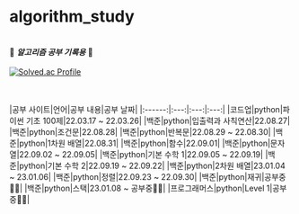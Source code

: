 # algorithm_study
&nbsp;  
🤍 ***알고리즘 공부 기록용*** 🖤
&nbsp;  
&nbsp;  
[![Solved.ac Profile](http://mazassumnida.wtf/api/v2/generate_badge?boj=gmlwls608)](https://solved.ac/gmlwls608)
<!-- [![Solved.ac Profile](http://mazassumnida.wtf/api/generate_badge?boj=gmlwls608)](https://solved.ac/gmlwls608) -->
&nbsp;  
&nbsp;  
|공부 사이트|언어|공부 내용|공부 날짜|
|:------:|:---:|:---:|:---:|
|코드업|python|파이썬 기초 100제|22.03.17 ~ 22.03.26|
|백준|python|입출력과 사칙연산|22.08.27|
|백준|python|조건문|22.08.28|
|백준|python|반복문|22.08.29 ~ 22.08.30|
|백준|python|1차원 배열|22.08.31|
|백준|python|함수|22.09.01|
|백준|python|문자열|22.09.02 ~ 22.09.05|
|백준|python|기본 수학 1|22.09.05 ~ 22.09.19|
|백준|python|기본 수학 2|22.09.19 ~ 22.09.22|
|백준|python|2차원 배열|23.01.04 ~ 23.01.06|
|백준|python|정렬|22.09.23 ~ 22.09.30|
|백준|python|재귀|공부중👩‍💻|
|백준|python|스택|23.01.08 ~ 공부중👩‍💻|
|프로그래머스|python|Level 1|공부중👩‍💻|
